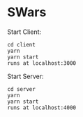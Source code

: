 # SWars

Start Client:
```
cd client
yarn
yarn start
runs at localhost:3000
```

Start Server: 
```
cd server
yarn
yarn start
runs at localhost:4000
```